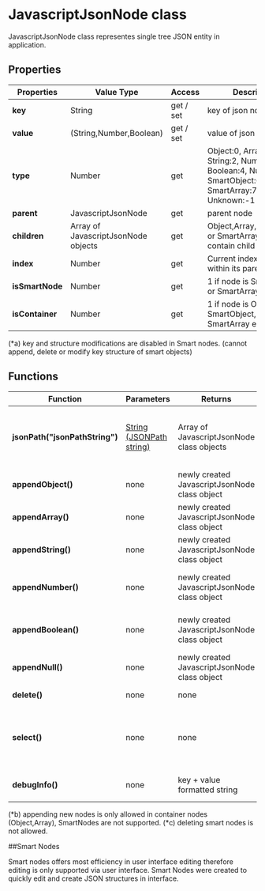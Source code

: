 # JavascriptJsonNode class

JavascriptJsonNode class representes single tree JSON entity in application. 

## Properties

| Properties | Value Type | Access | Description |
| --- | --- | --- | --- |
| **key** | String | get / set | key of json node. (*a) |
| **value** | (String,Number,Boolean) |  get / set | value of json node |
| **type** | Number | get | Object:0, Array:1, String:2, Number:3, Boolean:4, Null: 5, SmartObject:6, SmartArray:7, Unknown:-1|
| **parent** | JavascriptJsonNode | get | parent node |
| **children** | Array of JavascriptJsonNode objects | get | Object,Array,SmartObject or SmartArray nodes can contain child nodes.|
| **index** | Number | get | Current index of node within its parent node | 
| **isSmartNode** | Number | get | 1 if node is SmartObject or SmartArray else 0 |
| **isContainer** | Number | get | 1 if node is Object, SmartObject, Array, SmartArray else 0 |

(*a) key and structure modifications are disabled in Smart nodes. (cannot append, delete or modify key structure of smart objects)

## Functions
| Function | Parameters | Returns | Description |
| --- | --- | --- | --- |
| **jsonPath("jsonPathString")** | [String (JSONPath string)](SwiftJSONEditor-JsonPath.md) | Array of JavascriptJsonNode class objects | Use to filter and return nodes using JSONPath querries |
| **appendObject()** | none | newly created JavascriptJsonNode class object | appends new Object node (*b) |
| **appendArray()** | none | newly created JavascriptJsonNode class object | appends new Array node (*b) |
| **appendString()** | none | newly created JavascriptJsonNode class object | appends new String node (*b) |
| **appendNumber()** | none | newly created JavascriptJsonNode class object | appends new Number node (*b) |
| **appendBoolean()** | none | newly created JavascriptJsonNode class object | appends new Boolean node (*b) |
| **appendNull()** | none | newly created JavascriptJsonNode class object | appends new Null node (*b) |
| **delete()** | none | none | deletes node (*c)|
| **select()** | none | none | upon operation finishes, node will be selected in UI |
| **debugInfo()** | none | key + value formatted string | prints basic information about node |

(*b) appending new nodes is only allowed in container nodes (Object,Array), SmartNodes are not supported.
(*c) deleting smart nodes is not allowed.

##Smart Nodes

Smart nodes offers most efficiency in user interface editing therefore editing is only supported via user interface. Smart Nodes were created to quickly edit and create JSON structures in interface.
